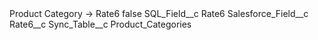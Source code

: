 <?xml version="1.0" encoding="UTF-8"?>
<CustomMetadata xmlns="http://soap.sforce.com/2006/04/metadata" xmlns:xsi="http://www.w3.org/2001/XMLSchema-instance" xmlns:xsd="http://www.w3.org/2001/XMLSchema">
    <label>Product Category -&gt; Rate6</label>
    <protected>false</protected>
    <values>
        <field>SQL_Field__c</field>
        <value xsi:type="xsd:string">Rate6</value>
    </values>
    <values>
        <field>Salesforce_Field__c</field>
        <value xsi:type="xsd:string">Rate6__c</value>
    </values>
    <values>
        <field>Sync_Table__c</field>
        <value xsi:type="xsd:string">Product_Categories</value>
    </values>
</CustomMetadata>
